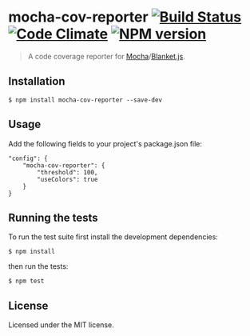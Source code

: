 # mocha-cov-reporter [![Build Status](https://travis-ci.org/clebert/mocha-cov-reporter.png?branch=master)](https://travis-ci.org/clebert/mocha-cov-reporter) [![Code Climate](https://codeclimate.com/github/clebert/mocha-cov-reporter.png)](https://codeclimate.com/github/clebert/mocha-cov-reporter) [![NPM version](https://badge.fury.io/js/mocha-cov-reporter.png)](http://badge.fury.io/js/mocha-cov-reporter)

> A code coverage reporter for [Mocha](http://visionmedia.github.io/mocha/)/[Blanket.js](http://blanketjs.org).

## Installation

    $ npm install mocha-cov-reporter --save-dev

## Usage

Add the following fields to your project's package.json file:

    "config": {
        "mocha-cov-reporter": {
            "threshold": 100,
            "useColors": true
        }
    }

## Running the tests

To run the test suite first install the development dependencies:

    $ npm install

then run the tests:

    $ npm test

## License

Licensed under the MIT license.
